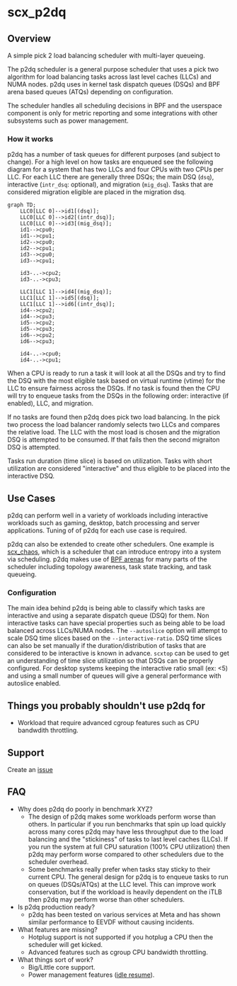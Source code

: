 # scx_p2dq

## Overview
A simple pick 2 load balancing scheduler with multi-layer queueing.

The p2dq scheduler is a general purpose scheduler that uses a pick two
algorithm for load balancing tasks across last level caches (LLCs) and NUMA
nodes. p2dq uses in kernel task dispatch queues (DSQs) and BPF arena based
queues (ATQs) depending on configuration.

The scheduler handles all scheduling decisions in BPF and the userspace
component is only for metric reporting and some integrations with other
subsystems such as power management.

### How it works
p2dq has a number of task queues for different purposes (and subject to
change). For a high level on how tasks are enqueued see the following diagram
for a system that has two LLCs and four CPUs with two CPUs per LLC. For each
LLC there are generally three DSQs; the main DSQ (`dsq`), interactive
(`intr_dsq`: optional), and migration (`mig_dsq`). Tasks that are considered
migration eligible are placed in the migration dsq.

```mermaid
graph TD;
    LLC0[LLC 0]-->id1[(dsq)];
    LLC0[LLC 0]-->id2[(intr_dsq)];
    LLC0[LLC 0]-->id3[(mig_dsq)];
    id1-->cpu0;
    id1-->cpu1;
    id2-->cpu0;
    id2-->cpu1;
    id3-->cpu0;
    id3-->cpu1;

    id3-..->cpu2;
    id3-..->cpu3;

    LLC1[LLC 1]-->id4[(mig_dsq)];
    LLC1[LLC 1]-->id5[(dsq)];
    LLC1[LLC 1]-->id6[(intr_dsq)];
    id4-->cpu2;
    id4-->cpu3;
    id5-->cpu2;
    id5-->cpu3;
    id6-->cpu2;
    id6-->cpu3;

    id4-..->cpu0;
    id4-..->cpu1;
```

When a CPU is ready to run a task it will look at all the DSQs and try to find
the DSQ with the most eligible task based on virtual runtime (vtime) for the
LLC to ensure fairness across the DSQs. If no task is found then the CPU will
try to enqueue tasks from the DSQs in the following order: interactive (if
enabled), LLC, and migration.

If no tasks are found then p2dq does pick two load balancing. In the pick two
process the load balancer randomly selects two LLCs and compares the relative
load. The LLC with the most load is chosen and the migration DSQ is attempted
to be consumed. If that fails then the second migraiton DSQ is attempted.

Tasks run duration (time slice) is based on utilization. Tasks with short
utilization are considered "interactive" and thus eligible to be placed into
the interactive DSQ.

## Use Cases
p2dq can perform well in a variety of workloads including interactive workloads
such as gaming, desktop, batch processing and server applications. Tuning of of
p2dq for each use case is required.

p2dq can also be extended to create other schedulers. One example is
[scx_chaos](https://github.com/sched-ext/scx/tree/main/scheds/rust/scx_chaos),
which is a scheduler that can introduce entropy into a system via scheduling.
p2dq makes use of [BPF arenas](https://lwn.net/Articles/1019885/) for many
parts of the scheduler including topology awareness, task state tracking, and
task queueing.


### Configuration
The main idea behind p2dq is being able to classify which tasks are interactive
and using a separate dispatch queue (DSQ) for them. Non interactive tasks
can have special properties such as being able to be load balanced across
LLCs/NUMA nodes. The `--autoslice` option will attempt to scale DSQ time slices
based on the `--interactive-ratio`. DSQ time slices can also be set manually
if the duration/distribution of tasks that are considered to be interactive is
known in advance. `scxtop` can be used to get an understanding of time slice
utilization so that DSQs can be properly configured. For desktop systems keeping
the interactive ratio small (ex: <5) and using a small number of queues will
give a general performance with autoslice enabled.


## Things you probably shouldn't use p2dq for
- Workload that require advanced cgroup features such as CPU bandwdith
  throttling.

## Support
Create an [issue](https://github.com/sched-ext/scx/issues/new?labels=scx_p2dq&title=scx_p2dq:%20New%20Issue&assignees=hodgesds&body=Kernel%20version:%20(fill%20me%20out)%0ADistribution:%20(fill%20me%20out)%0AHardware:%20(fill%20me%20out)%0A%0AIssue:%20(fill%20me%20out))


## FAQ
- Why does p2dq do poorly in benchmark XYZ?
  - The design of p2dq makes some workloads perform worse than others. In
    particular if you run benchmarks that spin up load quickly across many
    cores p2dq may have less throughput due to the load balancing and the
    "stickiness" of tasks to last level caches (LLCs). If you run the system at
    full CPU saturation (100% CPU utilization) then p2dq may perform worse
    compared to other schedulers due to the scheduler overhead.
  - Some benchmarks really prefer when tasks stay sticky to their current CPU.
    The general design for p2dq is to enqueue tasks to run on queues
    (DSQs/ATQs) at the LLC level. This can improve work conservation, but if
    the workload is heavily dependent on the iTLB then p2dq may perform worse
    than other schedulers.
- Is p2dq production ready?
  - p2dq has been tested on various services at Meta and has shown similar
    performance to EEVDF without causing incidents.
- What features are missing?
  - Hotplug support is not supported if you hotplug a CPU then the scheduler
    will get kicked.
  - Advanced features such as cgroup CPU bandwidth throttling.
- What things sort of work?
  - Big/Little core support.
  - Power management features ([idle resume](https://docs.kernel.org/admin-guide/pm/cpuidle.html#power-management-quality-of-service-for-cpus)).
